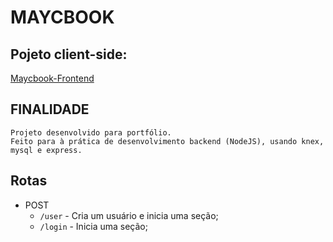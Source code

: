 # MAYCBOOK

## Pojeto client-side:
[Maycbook-Frontend](https://github.com/Maycon-PE/Maycbook-Frontend "Repositório")

## FINALIDADE
	Projeto desenvolvido para portfólio.
	Feito para à prática de desenvolvimento backend (NodeJS), usando knex, mysql e express.

## Rotas

- POST	
	- `/user` - Cria um usuário e inicia uma seção;
	- `/login` - Inicia uma seção;
	
